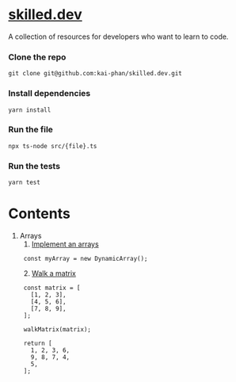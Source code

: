# [skilled.dev](https://skilled.dev)

A collection of resources for developers who want to learn to code.

### Clone the repo
```
git clone git@github.com:kai-phan/skilled.dev.git
```

### Install dependencies
```
yarn install
```

### Run the file
```
npx ts-node src/{file}.ts
```

### Run the tests
```
yarn test
```
# Contents
1. Arrays
   1. [Implement an arrays](https://github.com/kai-phan/skilled.dev/blob/main/src/arrays/implement_an_array.ts)
   ```
    const myArray = new DynamicArray();
   ```
   2. [Walk a matrix](https://github.com/kai-phan/skilled.dev/blob/main/src/arrays/walk_a_matrix.ts)
   ```
    const matrix = [
      [1, 2, 3],
      [4, 5, 6],
      [7, 8, 9],
    ];
   
    walkMatrix(matrix);
   
    return [
      1, 2, 3, 6,
      9, 8, 7, 4,
      5,
    ]; 
   ```